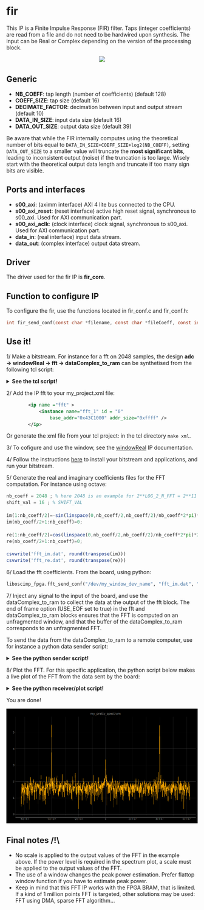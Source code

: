 # fir

This IP is a Finite Impulse Response (FIR) filter. Taps (integer coefficients) are read from a file
and do not need to be hardwired upon synthesis. The input can be Real or Complex depending on the
version of the processing block.

<p align="center">
<img src='figures/fir.png' width='500'>
</p>

## Generic

* **NB_COEFF**: tap length (number of coefficients) (default 128)
* **COEFF_SIZE**: tap size (default 16)
* **DECIMATE_FACTOR**: decimation between input and output stream (default 10)
* **DATA_IN_SIZE**: input data size (default 16)
* **DATA_OUT_SIZE**: output data size (default 39)

Be aware that while the FIR internally computes using the theoretical number of bits equal to
``DATA_IN_SIZE+COEFF_SIZE+log2(NB_COEFF)``, setting ``DATA_OUT_SIZE`` to a smaller value will
truncate the **most significant bits**, leading to inconsistent output (noise) if the truncation
is too large. Wisely start with the theoretical output data length and truncate if too many
sign bits are visible.

## Ports and interfaces

* **s00_axi**: (aximm interface) AXI 4 lite bus connected to the CPU.
* **s00_axi_reset**: (reset interface) active high reset signal, synchronous to s00_axi. Used for AXI communication part.
* **s00_axi_aclk**: (clock interface) clock signal, synchronous to s00_axi. Used for AXI communication part.
* **data_in**: (real interface) input data stream.
* **data_out**: (complex interface) output data stream.

## Driver

The driver used for the fir IP is **fir_core**.

## Function to configure IP

To configure the fir, use the functions located in fir_conf.c and fir_conf.h:
```c
int fir_send_conf(const char *filename, const char *fileCoeff, const int coeffSize);
```

## Use it!

1/ Make a bitstream. For instance for a fft on 2048 samples, the design **adc -> windowReal -> fft -> dataComplex_to_ram** can be synthetised from the following tcl script:

<details>
<summary> <strong> See the tcl script! </strong> </summary>

```tcl
## Create instance: redpitaya_converters_0, and set properties
add_ip_and_conf redpitaya_converters redpitaya_converters_0 {
        ADC_SIZE 14 \
        ADC_EN true \
        DAC_EN true \
        CLOCK_DUTY_CYCLE_STABILIZER_EN true}
connect_to_fpga_pins redpitaya_converters_0 phys_interface phys_interface_0

## redpitaya_converters reset
connect_proc_rst redpitaya_converters_0 adc_rst_i

######################################################
#                                                    #
# The above converters are specific to a redpitaya   #
# board, however any device could be used            #
#                                                    #
######################################################


## Create instance: windowReal_1, and set properties
add_ip_and_conf windowReal windowReal_1 {
        DATA_SIZE 14 \
        COEFF_ADDR_SIZE 11 \
        COEFF_SIZE 16 \
        id 1 }
connect_intf windowReal_1 data_in redpitaya_converters_0 dataA_out
connect_proc windowReal_1 s00_axi 0x00000

## Create instance: fft_1, and set properties
add_ip_and_conf fft fft_1 {
        LOG_2_N_FFT 11 \
        SHIFT_VAL 16 \
        DATA_SIZE 32 \
        DATA_IN_SIZE 14 \
        USE_FIRST_BUFF true \
        USE_SEC_BUFF true \
        USE_EOF true }
connect_intf fft_1 data_in windowReal_1 data_out
connect_proc fft_1 s00_axi 0x10000

## Create instance: dataComplex_to_ram_1, and set properties
add_ip_and_conf dataComplex_to_ram dataComplex_to_ram_1 {
        USE_EOF true \
        NB_INPUT 1 \
        DATA_FORMAT signed \
        DATA_SIZE 32 \
        NB_SAMPLE 2048 }
connect_intf dataComplex_to_ram_1 data1_in fft_1 data_out
connect_proc dataComplex_to_ram_1 s00_axi 0x20000

```
</details>

2/ Add the IP fft to your my_project.xml file:

```xml
        <ip name ="fft" >
            <instance name="fft_1" id = "0"
                base_addr="0x43C1000" addr_size="0xffff" />
        </ip>
```

Or generate the xml file from your tcl project: in the tcl directory `make xml`.

3/ To cofigure and use the window, see the [windowReal](https://github.com/oscimp/oscimpDigital/blob/master/doc/IP/windowReal.md) IP documentation.

4/ Follow the instructions [here](https://github.com/oscimp/oscimpDigital/wiki/4Testing) to install your bitstream and applications, and run your bitstream. 

5/ Generate the real and imaginary coefficients files for the FFT computation. For instance using octave:

```octave
nb_coeff = 2048 ; % here 2048 is an example for 2**LOG_2_N_FFT = 2**11
shift_val = 16 ; % SHIFT_VAL

im(1:nb_coeff/2)=-sin(linspace(0,nb_coeff/2,nb_coeff/2)/nb_coeff*2*pi)*2^shift_val;
im(nb_coeff/2+1:nb_coeff)=0;

re(1:nb_coeff/2)=cos(linspace(0,nb_coeff/2,nb_coeff/2)/nb_coeff*2*pi)*2^shift_val;
re(nb_coeff/2+1:nb_coeff)=0;

csvwrite('fft_im.dat', round(transpose(im)))
csvwrite('fft_re.dat', round(transpose(re)))
```

6/ Load the fft coefficients. From the board, using python:

```python
liboscimp_fpga.fft_send_conf("/dev/my_window_dev_name", "fft_im.dat", "fft_re.dat", 2048)
```

7/ Inject any signal to the input of the board, and use the dataComplex_to_ram to collect the data at the output of the fft block. The end of frame option (USE_EOF set to true) in the fft and dataComplex_to_ram blocks ensures that the FFT is computed on an unfragmented window, and that the buffer of the dataComplex_to_ram corresponds to an unfragmented FFT.  

To send the data from the dataComplex_to_ram to a remote computer, use for instance a python data sender script:

<details>
<summary> <strong> See the python sender script! </strong> </summary>

```python
import zmq, time

nb_samples = 2048 # NB_SAMPLE in the dataComplex_to_ram block
data_size = 32 # data size in the dataComplex_to_ram block
nb_channels = 2 # 1 real and 1 imaginary

context = zmq.Context()
sock = context.socket(zmq.PUB)
sock.bind("tcp://*:9901")

while True:
    time.sleep(0.05)
    with open('/dev/dataComplex_to_ram_1', 'rb') as f:
        sock.send(f.read(nb_samples*data_size/8*nb_channels))
```
</details>

8/ Plot the FFT. For this specific application, the python script below makes a live plot of the FFT from the data sent by the board:

<details>
<summary> <strong> See the python receiver/plot script! </strong> </summary>

```python
#!/usr/bin/env python

import zmq, time, numpy, struct, sys, pyqtgraph
from pyqtgraph.Qt import QtCore, QtGui

ip = '138.131.232.155' # ip of the remote board
port = '9901' # port on which is sent the data
dt = 50 # update time (ms)
format = '4096i' # NB_SAMPLE * 2 (real and imaginary) // i for 32 bits int data
freq = 125e6 # sampling frequency of the board

## Communication protocol
context = zmq.Context()
sock = context.socket(zmq.SUB)
sock.setsockopt(zmq.SUBSCRIBE, "".encode('utf-8'))
sock.setsockopt(zmq.CONFLATE,1)
sock.connect("tcp://"+ip+":"+port)

## configure the plot
window = pyqtgraph.GraphicsWindow()
window.setWindowTitle('my_pretty_spectrum IP:'+ip+':'+port)
p = window.addPlot(title='my_pretty_spectrum')
p.showGrid(True,True)
curve = p.plot(pen='y')

def update(freq):
    ## receive the data
    value = struct.unpack(format.encode('utf-8'), sock.recv())
    lendat = len(value[0::2])
    dataRe = value[0::2] # Real part
    dataIm = value[1::2] # Imaginary part
    ## frequency axis
    freq_axis = numpy.linspace(-freq/2, freq/2 , lendat)
    ## compute the spectrum
    spectrum = [numpy.log10(numpy.sqrt(k**2 + j**2)) for k, j in zip(dataRe, dataIm)]
    ## reorder the frequencies
    spectrum = spectrum[lendat/2:] + spectrum[:lendat/2]
    ## update the curve and disable auto range after the first plot
    curve.setData(freq_axis, spectrum, pen=pyqtgraph.mkPen(1, width=1))
    p.enableAutoRange('xy', False)

## update the plot
timer = pyqtgraph.QtCore.QTimer()
timer.timeout.connect(lambda: update(freq))
timer.start(dt)

if (sys.flags.interactive != 1) or not hasattr(QtCore, 'PYQT_VERSION'):
        QtGui.QApplication.instance().exec_()
```
</details>

You are done!

<p align="center">
<img src='figures/fft_plot.png' width='800'>
</p>


## Final notes /!\

- No scale is applied to the output values of the FFT in the example above. If the power level is required in the spectrum plot, a scale must be applied to the output values of the FFT.
- The use of a window changes the peak power estimation. Prefer flattop window function if you have to estimate peak power.
- Keep in mind that this FFT IP works with the FPGA BRAM, that is limited. If a kind of 1 million points FFT is targeted, other solutions may be used: FFT using DMA, sparse FFT algorithm...  
